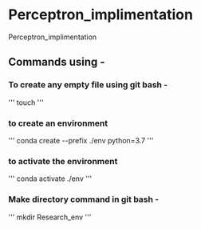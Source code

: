 # Perceptron_implimentation
Perceptron_implimentation

## Commands using -

### To create any empty file using git bash - 
'''
touch <filename>
'''

### to create an environment
'''
conda create --prefix ./env python=3.7
'''

### to activate the environment
'''
conda activate ./env
'''

### Make directory command in git bash -
'''
mkdir Research_env
'''

